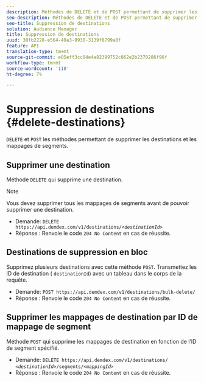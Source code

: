 ```yaml
---
description: Méthodes de DELETE et de POST permettant de supprimer les destinations et les mappages de segments.
seo-description: Méthodes de DELETE et de POST permettant de supprimer les destinations et les mappages de segments.
seo-title: Suppression de destinations
solution: Audience Manager
title: Suppression de destinations
uuid: 38fb2228-e564-49a3-9930-3139f8799a8f
feature: API
translation-type: tm+mt
source-git-commit: e05eff3cc04e4a82399752c862e2b2370286f96f
workflow-type: tm+mt
source-wordcount: '118'
ht-degree: 7%

---
```



# Suppression de destinations {#delete-destinations}

`DELETE` et  `POST` les méthodes permettant de supprimer les destinations et les mappages de segments.

<!-- r_delete_destinations_all.xml -->

## Supprimer une destination

Méthode `DELETE` qui supprime une destination.

>[!NOTE]
>
>Vous devez supprimer tous les mappages de segments avant de pouvoir supprimer une destination.

* Demande: `DELETE https://api.demdex.com/v1/destinations/`*`<destinationId>`*
* Réponse : Renvoie le code `204 No Content` en cas de réussite.

## Destinations de suppression en bloc

Supprimez plusieurs destinations avec cette méthode `POST`. Transmettez les ID de destination ( `destinationId`) avec un tableau dans le corps de la requête.

* Demande: `POST https://api.demdex.com/v1/destinations/bulk-delete/`
* Réponse : Renvoie le code `204 No Content` en cas de réussite.

## Supprimer les mappages de destination par ID de mappage de segment

Méthode `POST` qui supprime les mappages de destination en fonction de l’ID de segment spécifié.

* Demande: `DELETE https://api.demdex.com/v1/destinations/` *`<destinationId>`*`/segments/`*`<mappingId>`*
* Réponse : Renvoie le code `204 No Content` en cas de réussite.